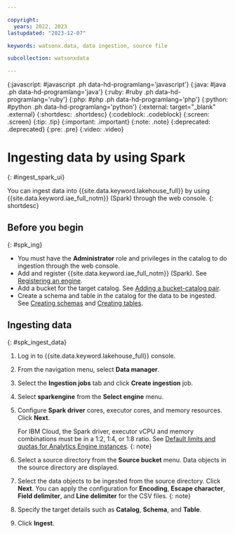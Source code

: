 ```yaml
---

copyright:
  years: 2022, 2023
lastupdated: "2023-12-07"

keywords: watsonx.data, data ingestion, source file

subcollection: watsonxdata

---
```


{:javascript: #javascript .ph data-hd-programlang='javascript'}
{:java: #java .ph data-hd-programlang='java'}
{:ruby: #ruby .ph data-hd-programlang='ruby'}
{:php: #php .ph data-hd-programlang='php'}
{:python: #python .ph data-hd-programlang='python'}
{:external: target="_blank" .external}
{:shortdesc: .shortdesc}
{:codeblock: .codeblock}
{:screen: .screen}
{:tip: .tip}
{:important: .important}
{:note: .note}
{:deprecated: .deprecated}
{:pre: .pre}
{:video: .video}

# Ingesting data by using Spark
{: #ingest_spark_ui}

You can ingest data into {{site.data.keyword.lakehouse_full}} by using {{site.data.keyword.iae_full_notm}} (Spark) through the web console.
{: shortdesc}

## Before you begin
{: #spk_ing}

* You must have the **Administrator** role and privileges in the catalog to do ingestion through the web console.
* Add and register {{site.data.keyword.iae_full_notm}} (Spark). See [Registering an engine](watsonxdata?topic=watsonxdata-reg_engine).
* Add a bucket for the target catalog. See [Adding a bucket-catalog pair](watsonxdata?topic=watsonxdata-reg_bucket).
* Create a schema and table in the catalog for the data to be ingested. See [Creating schemas](watsonxdata?topic=watsonxdata-create_schema) and [Creating tables](watsonxdata?topic=watsonxdata-create_table).

## Ingesting data
{: #spk_ingest_data}

1. Log in to {{site.data.keyword.lakehouse_full}} console.
1. From the navigation menu, select **Data manager**.
1. Select the **Ingestion jobs** tab and click **Create ingestion** job.
1. Select **sparkengine** from the **Select engine** menu.
1. Configure **Spark driver** cores, executor cores, and memory resources. Click **Next**.

    For IBM Cloud, the Spark driver, executor vCPU and memory combinations must be in a 1:2, 1:4, or 1:8 ratio. See [Default limits and quotas for Analytics Engine instances](https://cloud.ibm.com/docs/AnalyticsEngine?topic=AnalyticsEngine-limits).
    {: note}

1. Select a source directory from the **Source bucket** menu. Data objects in the source directory are displayed.
1. Select the data objects to be ingested from the source directory. Click **Next**.
     You can apply the configuration for **Encoding**, **Escape character**, **Field delimiter**, and **Line delimiter** for the CSV files.
     {: note}

1. Specify the target details such as **Catalog**, **Schema**, and **Table**.
1. Click **Ingest**.
